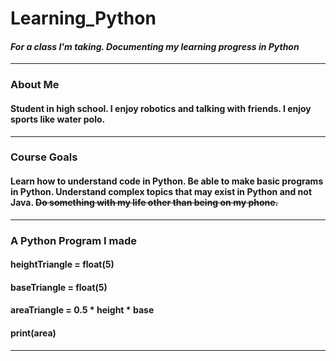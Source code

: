 # **Learning_Python**

#### _For a class I'm taking. Documenting my learning progress in Python_ ####
------------------------------------------------------------------
### About Me ###

#### Student in high school. I enjoy robotics and talking with friends. I enjoy sports like water polo. ####
------------------------------------------------------------------
### Course Goals ###

#### Learn how to understand code in Python. Be able to make basic programs in Python. Understand complex topics that may exist in Python and not Java. ~~Do something with my life other than being on my phone.~~ ####
------------------------------------------------------------------
### A Python Program I made ###

#### heightTriangle = float(5) ####

#### baseTriangle = float(5) ####

#### areaTriangle = 0.5 * height * base ####

#### print(area) ####

------------------------------------------------------------------
